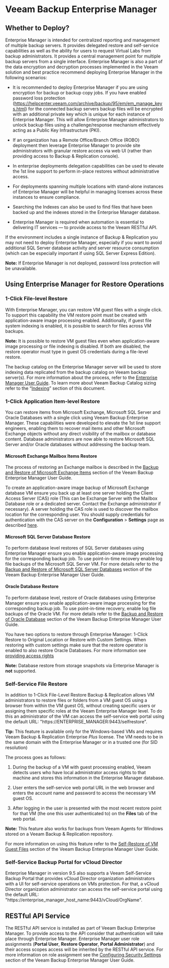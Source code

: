 <!--- This was last Changed 03-05-17 by PS --->
# Veeam Backup Enterprise Manager

## Whether to Deploy?
Enterprise Manager is intended for centralized reporting
and management of multiple backup servers. It provides
delegated restore and self-service capabilities as well as the
ability for users to request Virtual Labs from backup
administrators. It provides a central management point for multiple
backup servers from a single interface. Enterprise Manager is also a part of
the data encryption and decryption processes implemented in the Veeam
solution and best practice recommend deploying Enterprise Manager in
the following scenarios:

-   It is recommended to deploy Enterprise Manager if you are using
    encryption for backup or backup copy jobs. If you have enabled
    password loss protection (https://helpcenter.veeam.com/archive/backup/95/em/em_manage_keys.html)
    for the connected backup servers backup files will be
    encrypted with an additional private key which is unique for each
    instance of Enterprise Manager. This will allow Enterprise Manager
    administrators to unlock backup files using a challenge/response
    mechanism effectively acting as a Public Key Infrastructure (PKI).

-   If an organization has a Remote Office/Branch Office (ROBO)
    deployment then leverage Enterprise Manager to provide site
    administrators with granular restore access via web UI (rather than
    providing access to Backup & Replication console).

-   In enterprise deployments delegation capabilities can be used to
    elevate the 1st line support to perform in-place restores without
    administrative access.

-   For deployments spanning multiple locations with stand-alone
    instances of Enterprise Manager will be
    helpful in managing licenses across these instances to
    ensure compliance.

-   Searching the Indexes can also be used to find files that
have been backed up and the indexes stored in the Enterprise Manager database.    

-   Enterprise Manager is required when automation is essential to
    delivering IT services — to provide access to the Veeam RESTful API.

If the environment includes a single instance of
Backup & Replication you may not need to deploy Enterprise
Manager, especially if you want to avoid additional SQL Server database
activity and server resource consumption (which can be especially
important if using SQL Server Express Edition).

**Note:** If Enterprise Manager is not deployed, password loss
protection will be unavailable.

## Using Enterprise Manager for Restore Operations

### 1-Click File-level Restore
With Enterprise Manager, you can restore VM guest files with a single
click. To support this capability the VM restore point must be created
with application-aware image processing enabled. Additionally, if guest file system
indexing is enabled, it is possible to search for files across VM backups.

**Note:** It is possible to restore VM guest files even when application-aware
image processing or file indexing is disabled. If both are disabled, the
restore operator must type in guest OS credentials during a file-level restore.

The backup catalog on the Enterprise Manager server will be used to
store indexing data replicated from the backup catalog on Veeam
backup server(s). For more information about the process, refer to the
[Enterprise Manager User Guide](https://helpcenter.veeam.com/archive/backup/95/em/veeam_backup_catalog.html).
To learn more about Veeam Backup Catalog sizing refer to the
“[Indexing](search_server_and_indexing.md)” section of this document.

### 1-Click Application Item-level Restore
You can restore items from Microsoft Exchange, Microsoft
SQL Server and Oracle Databases with a single click using Veeam Backup Enterprise Manager.
These capabilities were developed to elevate the 1st line support
engineers, enabling them to recover mail items and other Microsoft
Exchange objects without any direct visibility of the mailbox or
database content. Database administrators are now able to restore
Microsoft SQL Server and/or Oracle databases without addressing the backup team.

#### Microsoft Exchange Mailbox Items Restore
The process of restoring an Exchange mailbox is described in the
[Backup and Restore of Microsoft Exchange Items](https://helpcenter.veeam.com/archive/backup/95/em/em_exchange_items_restore.html)
section of the Veeam Backup Enterprise Manager User Guide.

To create an application-aware image backup of Microsoft Exchange
database VM ensure you back up at least one server holding the Client
Access Server (CAS) role (This can be Exchange Server with the Mailbox
Database role or a dedicated server. Contact the Exchange administrator if
necessary). A server holding the CAS role is used to discover the
mailbox location for the corresponding user. You should supply
credentials for authentication with the CAS server on the
**Configuration** > **Settings** page as described
[here](https://helpcenter.veeam.com/archive/backup/95/em/em_providing_access_rights_exch.html).

#### Microsoft SQL Server Database Restore
To perform database level restores of SQL Server databases using
Enterprise Manager ensure you enable application-aware image processing
for the corresponding backup job. To use point-in-time recovery enable
log file backups of the Microsoft SQL Server VM. For more details refer
to the [Backup and Restore of Microsoft SQL Server
Databases](https://helpcenter.veeam.com/archive/backup/95/em/em_sql_db_restore.html)
section of the Veeam Backup Enterprise Manager User Guide.

#### Oracle Database Restore
To perform database level, restore of Oracle databases using Enterprise Manager ensure you enable application-aware image processing for the corresponding backup job. To use point-in-time recovery, enable log file backups of the Oracle VM. For more details refer to the [Backup and Restore of Oracle Database](https://helpcenter.veeam.com/archive/backup/95/em/em_oracle_bu_restore.html) section of the Veeam Backup Enterprise Manager User Guide.

You have two options to restore through Enterprise Manager: 1-Click Restore to Original Location or Restore with Custom Settings. When restoring with custom settings make sure that the restore operator is enabled to also restore Oracle Databases. For more information see [providing access rights](https://helpcenter.veeam.com/archive/backup/95/em/em_providing_access_rights_sql.html)


**Note:** Database restore from storage snapshots via Enterprise Manager is **not** supported.


### Self-Service File Restore
In addition to 1-Click File-Level Restore Backup & Replication
allows VM administrators to restore files or folders from a VM guest OS
using a browser from within the VM guest OS, without creating specific
users or assigning them specific roles at the Veeam Enterprise Manager
level. To do this an administrator of the VM can access the self-service
web portal using the default URL: "https://ENTERPRISE_MANAGER:9443/selfrestore".


**Tip:** This feature is available only for the
Windows-based VMs and requires Veeam Backup & Replication Enterprise
*Plus* license. The VM needs to be in the same domain with the
Enterprise Manager or in a trusted one (for SID resolution)

The process goes as follows:

1.  During the backup of a VM with guest processing enabled, Veeam detects users
    who have local administrator access rights to that machine and
    stores this information in the Enterprise Manager database.

2.  User enters the self-service web portal URL in the web browser and
    enters the account name and password to access the necessary VM
    guest OS.

3.  After logging in the user is presented with the most recent restore
    point for that VM (the one this user authenticated to) on the
    **Files** tab of the web portal.

**Note:** This feature also works for backups from Veeam Agents for Windows stored on a Veeam Backup & Replication repository.

For more information on using this feature refer to the [Self-Restore of VM Guest Files](https://helpcenter.veeam.com/archive/backup/95/em/em_self_restore.html)
section of the Veeam Backup Enterprise Manager User Guide.

### Self-Service Backup Portal for vCloud Director
Enterprise Manager in version 9.5 also supports a Veeam Self-Service Backup Portal that provides vCloud Director organization administrators with a UI for self-service operations on VMs protection. For that, a vCloud Director organization administrator can access the self-service portal using the default URL:
"https://enterprise_manager_host_name:9443/vCloud/OrgName".

## RESTful API Service
The RESTful API service is installed as part of Veeam Backup Enterprise
Manager. To provide access to the API consider that authentication will
take place through Enterprise Manager. Enterprise Manager user role
assignments (**Portal User**, **Restore Operator**, **Portal
Administrator**) and their access scopes access will be inherited by the
RESTful API service. For more information on role assignment see the
[Configuring Security Settings](https://helpcenter.veeam.com/archive/backup/95/em/configuring_security_settings.html)
section of the Veeam Backup Enterprise Manager User Guide.
